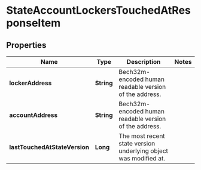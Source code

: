 

# StateAccountLockersTouchedAtResponseItem


## Properties

| Name | Type | Description | Notes |
|------------ | ------------- | ------------- | -------------|
|**lockerAddress** | **String** | Bech32m-encoded human readable version of the address. |  |
|**accountAddress** | **String** | Bech32m-encoded human readable version of the address. |  |
|**lastTouchedAtStateVersion** | **Long** | The most recent state version underlying object was modified at. |  |



